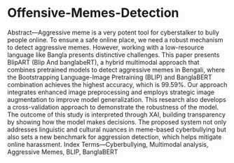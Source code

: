 # Offensive-Memes-Detection
Abstract—Aggressive meme is a very potent tool for cyberstalker to bully people online. To ensure a safe online place,
we need a robust mechanism to detect aggressive memes. However, working with a low-resource language like Bangla
presents distinctive challenges. This paper presents BlipART (Blip And banglabeRT), a hybrid multimodal approach that
combines pretrained models to detect aggressive memes in Bengali, where the Bootstrapping Language-Image Pretraining
(BLIP) and BanglaBERT combination achieves the highest accuracy, which is 99.59%. Our approach integrates enhanced
image preprocessing and employs strategic image augmentation to improve model generalization. This research also develops
a cross-validation approach to demonstrate the robustness of the model. The outcome of this study is interpreted through
XAI, building transparency by showing how the model makes decisions. The proposed system not only addresses linguistic and
cultural nuances in meme-based cyberbullying but also sets a new benchmark for aggression detection, which helps mitigate
online harassment. 
Index Terms—Cyberbullying, Multimodal analysis, Aggressive
Memes, BLIP, BanglaBERT
